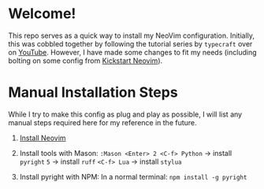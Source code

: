 # Welcome! 
This repo serves as a quick way to install my NeoVim configuration. Initially, this was cobbled together by following the tutorial series by `typecraft` over on [YouTube](https://www.youtube.com/playlist?list=PLsz00TDipIffreIaUNk64KxTIkQaGguqn). However, I have made some changes to fit my needs (including bolting on some config from [Kickstart Neovim](https://github.com/nvim-lua/kickstart.nvim/tree/master)). 

# Manual Installation Steps
While I try to make this config as plug and play as possible, I will list any manual steps required here for my reference in the future.

1. [Install Neovim](https://github.com/neovim/neovim/blob/master/INSTALL.md#pre-built-archives-2)

1. Install tools with Mason:
    `:Mason <Enter> 2 <C-f> Python` -> install `pyright` 
    `5` -> install `ruff` 
    `<C-f> Lua` -> install `stylua`

2. Install pyright with NPM: 
    In a normal terminal: `npm install -g pyright`
